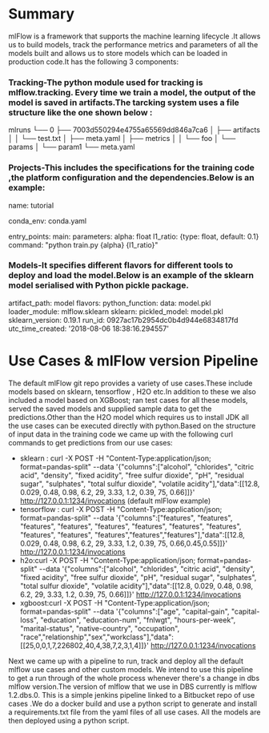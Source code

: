 # Summary
mlFlow is a framework that supports the machine learning lifecycle .It allows us to build models, track the performance metrics and parameters of all the models built and allows us to store models which can be loaded in production code.It has the following 3 components:

### Tracking-The python module used for tracking is mlflow.tracking. Every time we train a model, the output of the model is saved in artifacts.The tarcking system uses a file structure like the one shown below : 

mlruns 
└── 0
    ├── 7003d550294e4755a65569dd846a7ca6
    │   ├── artifacts
    │   │   └── test.txt
    │   ├── meta.yaml
    │   ├── metrics
    │   │   └── foo
    │   └── params
    │       └── param1
    └── meta.yaml


### Projects-This includes the specifications for the training code ,the platform configuration and the dependencies.Below is an example:
name: tutorial

conda_env: conda.yaml

entry_points:
  main:
    parameters:
      alpha: float
      l1_ratio: {type: float, default: 0.1}
    command: "python train.py {alpha} {l1_ratio}"
### Models-It specifies different flavors for different tools to deploy and load the model.Below is an example of the sklearn model serialised with Python pickle package.
artifact_path: model
flavors:
  python_function:
    data: model.pkl
    loader_module: mlflow.sklearn
  sklearn:
    pickled_model: model.pkl
    sklearn_version: 0.19.1
run_id: 0927ac17b2954dc0b4d944e6834817fd
utc_time_created: '2018-08-06 18:38:16.294557'

# Use Cases  & mlFlow version Pipeline
The default mlFlow git repo provides a variety of use cases.These include models based on sklearn, tensorflow , H2O  etc.In addition to these we also included a model based on XGBoost; ran test cases for all these models, served the saved models and supplied sample data to get the predictions.Other than the H2O model which requires us to install JDK all the use cases can be executed directly with python.Based on the structure of input data in the training code we came up with the following curl commands to get predictions from our use cases:

- sklearn : curl -X POST -H "Content-Type:application/json; format=pandas-split" --data '{"columns":["alcohol", "chlorides", "citric acid", "density", "fixed acidity", "free sulfur dioxide", "pH", "residual sugar", "sulphates", "total sulfur dioxide", "volatile acidity"],"data":[[12.8, 0.029, 0.48, 0.98, 6.2, 29, 3.33, 1.2, 0.39, 75, 0.66]]}' http://127.0.0.1:1234/invocations (default mlFlow example)
- tensorflow : curl -X POST -H "Content-Type:application/json; format=pandas-split" --data '{"columns":["features", "features", "features", "features", "features", "features", "features", "features", "features", "features", "features","features","features"],"data":[[12.8, 0.029, 0.48, 0.98, 6.2, 29, 3.33, 1.2, 0.39, 75, 0.66,0.45,0.55]]}' http://127.0.0.1:1234/invocations
- h2o:curl -X POST -H "Content-Type:application/json; format=pandas-split" --data '{"columns":["alcohol", "chlorides", "citric acid", "density", "fixed acidity", "free sulfur dioxide", "pH", "residual sugar", "sulphates", "total sulfur dioxide", "volatile acidity"],"data":[[12.8, 0.029, 0.48, 0.98, 6.2, 29, 3.33, 1.2, 0.39, 75, 0.66]]}' http://127.0.0.1:1234/invocations
- xgboost:curl -X POST -H "Content-Type:application/json; format=pandas-split" --data '{"columns":["age", "capital-gain", "capital-loss", "education", "education-num", "fnlwgt", "hours-per-week", "marital-status", "native-country", "occupation", "race","relationship","sex","workclass"],"data":[[25,0,0,1,7,226802,40,4,38,7,2,3,1,4]]}' http://127.0.0.1:1234/invocations

Next we came up with a pipeline to run, track and deploy all the default mlflow use cases and other custom models. We intend to use this pipeline to get a run through of the whole process whenever there's a change in dbs mlflow version.The version of mlflow that we use in DBS currently is mlflow 1.2.dbs.0. This is a simple jenkins pipeline linked to a Bitbucket repo of use cases .We do a docker build and use a python script to generate and install a requirements.txt file from the yaml files of all  use cases. All the models are then deployed using a python script.